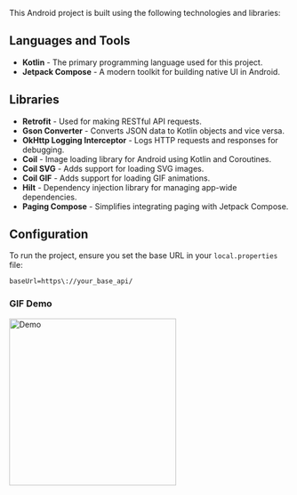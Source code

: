 This Android project is built using the following technologies and libraries:

## Languages and Tools
- **Kotlin** - The primary programming language used for this project.
- **Jetpack Compose** - A modern toolkit for building native UI in Android.

## Libraries
- **Retrofit** - Used for making RESTful API requests.
- **Gson Converter** - Converts JSON data to Kotlin objects and vice versa.
- **OkHttp Logging Interceptor** - Logs HTTP requests and responses for debugging.
- **Coil** - Image loading library for Android using Kotlin and Coroutines.
- **Coil SVG** - Adds support for loading SVG images.
- **Coil GIF** - Adds support for loading GIF animations.
- **Hilt** - Dependency injection library for managing app-wide dependencies.
- **Paging Compose** - Simplifies integrating paging with Jetpack Compose.

## Configuration

To run the project, ensure you set the base URL in your `local.properties` file:

```properties
baseUrl=https\://your_base_api/
```

### GIF Demo
<img src="https://github.com/user-attachments/assets/aaa3af9f-9a4f-4614-91ca-44eb04f018f6" alt="Demo" width="300"/>
